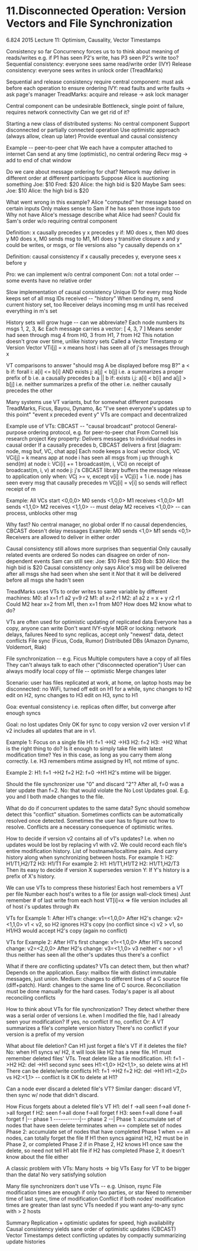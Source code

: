 # 11.Disconnected Operation: Version Vectors and File Synchronization

6.824 2015 Lecture 11: Optimism, Causality, Vector Timestamps

Consistency so far
  Concurrency forces us to to think about meaning of reads/writes
    e.g. if P1 has seen P2's write, has P3 seen P2's write too?
  Sequential consistency: everyone sees same read/write order (IVY)
  Release consistency: everyone sees writes in unlock order (TreadMarks)

Sequential and release consistency require central component:
  must ask before each operation to ensure ordering
  IVY: read faults and write faults -> ask page's manager
  TreadMarks: acquire and release -> ask lock manager

Central component can be undesirable
  Bottleneck, single point of failure, requires network connectivity
  Can we get rid of it?

Starting a new class of distributed systems:
  No central component
  Support disconnected or partially connected operation
  Use optimistic approach (always allow, clean up later)
  Provide eventual and causal consistency

Example -- peer-to-peer chat
  We each have a computer attached to internet
  Can send at any time (optimistic), no central ordering
  Recv msg -> add to end of chat window

Do we care about message ordering for chat?
  Network may deliver in different order at different participants
  Suppose Alice is auctioning something
  Joe: $10
  Fred: $20
  Alice: the high bid is $20
  Maybe Sam sees:
    Joe: $10
    Alice: the high bid is $20

What went wrong in this example?
  Alice "computed" her message based on certain inputs
  Only makes sense to Sam if he has seen those inputs too
  Why not have Alice's message describe what Alice had seen?
    Could fix Sam's order w/o requiring central component

Definition: x causally precedes y
  x precedes y if:
    M0 does x, then M0 does y
    M0 does x, M0 sends msg to M1, M1 does y
  transitive closure
  x and y could be writes, or msgs, or file versions
  also "y causally depends on x"

Definition: causal consistency
  if x causally precedes y, everyone sees x before y

Pro: we can implement w/o central component
Con: not a total order -- some events have no relative order

Slow implementation of causal consistency
  Unique ID for every msg
  Node keeps set of all msg IDs received -- "history"
  When sending m, send current history set, too
  Receiver delays incoming msg m until has received everything in m's set

History sets will grow huge -- can we abbreviate?
  Each node numbers its msgs 1, 2, 3, &c
  Each message carries a vector:
    [ 4, 3, 7 ]
    Means sender had seen through msg 4 from H0, 3 from H1, 7 from H2
  This notation doesn't grow over time, unlike history sets
  Called a Vector Timestamp or Version Vector
    VTi[j] = x means host i has seen all of j's messages through x

VT comparisons
  to answer "should msg A be displayed before msg B?"
  a < b if:
    forall i: a[i] <= b[i]  AND  exists j: a[j] < b[j]
    i.e. a summarizes a proper prefix of b
    i.e. a causally precedes b
  a || b if:
    exists i,j: a[i] < b[i] and a[j] > b[j]
    i.e. neither summarizes a prefix of the other
    i.e. neither causally precedes the other

Many systems use VT variants, but for somewhat different purposes
  TreadMarks, Ficus, Bayou, Dynamo, &c
  "I've seen everyone's updates up to this point"
  "event x preceded event y"
  VTs are compact and decentralized

Example use of VTs: CBCAST -- "causal broadcast" protocol
  General-purpose ordering protocol, e.g. for peer-to-peer chat
  From Cornell Isis research project
  Key property:
    Delivers messages to individual nodes in causal order
    If a causally precedes b, CBCAST delivers a first
  [diagram: node, msg buf, VC, chat app]
  Each node keeps a local vector clock, VC
    VCi[j] = k means app at node i has seen all msgs from j up through k
  send(m) at node i:
    VCi[i] += 1
    broadcast(m, i, VCi)
  on receipt of broadcast(m, i, v) at node j:
    j's CBCAST library buffers the message
    release to application only when:
      VCj >= v, except v[i] = VCj[i] + 1
      i.e. node j has seen every msg that causally precedes m
    VCj[i] = v[i]
      so sends will reflect receipt of m

Example:
  All VCs start <0,0,0>
  M0 sends <1,0,0>
  M1 receives <1,0,0>
  M1 sends <1,1,0>
  M2 receives <1,1,0> -- must delay
  M2 receives <1,0,0> -- can process, unblocks other msg

Why fast?
  No central manager, no global order
  If no causal dependencies, CBCAST doesn't delay messages
  Example:
    M0 sends <1,0>
    M1 sends <0,1>
    Receivers are allowed to deliver in either order

Causal consistency still allows more surprises than sequential
  Only causally related events are ordered
    So nodes can disagree on order of non-dependent events
  Sam can still see:
    Joe: $10
    Fred: $20
    Bob: $30
    Alice: the high bid is $20
  Causal consistency only says Alice's msg will be delivered after
    all msgs she had seen when she sent it
  *Not* that it will be delivered before all msgs she hadn't seen

TreadMarks uses VTs to order writes to same variable by different machines:
  M0: a1 x=1 r1  a2 y=9 r2
  M1:              a1 x=2 r1
  M2:                           a1 a2 z = x + y r2 r1
  Could M2 hear x=2 from M1, then x=1 from M0?
    How does M2 know what to do?

VTs are often used for optimistic updating of replicated data
  Everyone has a copy, anyone can write
  Don't want IVY-style MGR or locking: network delays, failures
  Need to sync replicas, accept only "newest" data, detect conflicts
  File sync (Ficus, Coda, Rumor)
  Distributed DBs (Amazon Dynamo, Voldemort, Riak)

File synchronization -- e.g. Ficus
  Multiple computers have a copy of all files
  They can't always talk to each other ("disconnected operation")
  User can always modify local copy of file -- optimistic
  Merge changes later

Scenario:
  user has files replicated at work, at home, on laptop
  hosts may be disconnected: no WiFi, turned off
  edit on H1 for a while, sync changes to H2
  edit on H2, sync changes to H3
  edit on H3, sync to H1

Goa: eventual consistency
    i.e. replicas often differ, but converge after enough syncs

Goal: no lost updates
  Only OK for sync to copy version v2 over version v1 if
    v2 includes all updates that are in v1.

Example 1:
  Focus on a single file
  H1: f=1 ->H2       ->H3
  H2:            f=2
  H3:                       ->H2
  What is the right thing to do?
  Is it enough to simply take file with latest modification time?
  Yes in this case, as long as you carry them along correctly.
    I.e. H3 remembers mtime assigned by H1, not mtime of sync.

Example 2:
  H1: f=1 ->H2 f=2
  H2:                  f=0 ->H1
  H2's mtime will be bigger.

Should the file synchronizer use "0" and discard "2"?
  After all, f=0 was a later update than f=2.
  No: that would violate the No Lost Updates goal.
  E.g. you and I both made changes to the file.

What do do if concurrent updates to the same data?
  Sync should somehow detect this "conflict" situation.
  Sometimes conflicts can be automatically resolved once detected.
  Sometimes the user has to figure out how to resolve.
  Conflicts are a necessary consequence of optimistic writes.

How to decide if version v2 contains all of v1's updates?
  I.e. when no updates would be lost by replacing v1 with v2.
  We could record each file's entire modification history.
  List of hostname/localtime pairs.
  And carry history along when synchronizing between hosts.
  For example 1:   H2: H1/T1,H2/T2   H3: H1/T1
  For example 2:   H1: H1/T1,H1/T2   H2: H1/T1,H2/T3
  Then its easy to decide if version X supersedes version Y:
    If Y's history is a prefix of X's history.

We can use VTs to compress these histories!
  Each host remembers a VT per file
  Number each host's writes to a file (or assign wall-clock times)
  Just remember # of last write from each host
  VT[i]=x => file version includes all of host i's updates through #x

VTs for Example 1:
  After H1's change: v1=<1,0,0>
  After H2's change: v2=<1,1,0>
  v1 < v2, so H2 ignores H3's copy (no conflict since <)
  v2 > v1, so H1/H3 would accept H2's copy (again no conflict)

VTs for Example 2:
  After H1's first change: v1=<1,0,0>
  After H1's second change: v2=<2,0,0>
  After H2's change: v3=<1,1,0>
  v3 neither < nor > v1
    thus neither has seen all the other's updates
    thus there's a conflict

What if there *are* conflicting updates?
  VTs can detect them, but then what?
  Depends on the application.
  Easy: mailbox file with distinct immutable messages, just union.
  Medium: changes to different lines of a C source file (diff+patch).
  Hard: changes to the same line of C source.
  Reconciliation must be done manually for the hard cases.
  Today's paper is all about reconciling conflicts

How to think about VTs for file synchronization?
  They detect whether there was a serial order of versions
  I.e. when I modified the file, had I already seen your modification?
    If yes, no conflict
    If no, conflict
  Or:
    A VT summarizes a file's complete version history
    There's no conflict if your version is a prefix of my version

What about file deletion?
  Can H1 just forget a file's VT if it deletes the file?
    No: when H1 syncs w/ H2, it will look like H2 has a new file.
  H1 must remember deleted files' VTs.
  Treat delete like a file modification.
    H1: f=1  ->H2 
    H2:           del  ->H1
    second sync sees H1:<1,0> H2<1,1>, so delete wins at H1
  There can be delete/write conflicts
    H1: f=1  ->H2  f=2
    H2:            del  ->H1
    H1:<2,0> vs H2:<1,1> -- conflict
    Is it OK to delete at H1?

Can a node ever discard a deleted file's VT?
  Similar danger: discard VT, then sync w/ node that didn't discard.

How Ficus forgets about a deleted file's VT
  H1: del f ->all seen f->all  done f->all   forget f
  H2:             seen f->all  done f->all   forget f
  H3:             seen f->all  done f->all   forget f
      |-- phase 1 -----------|-- phase 2 --|
  Phase 1: accumulate set of nodes that have seen delete
    terminates when == complete set of nodes
  Phase 2: accumulate set of nodes that have completed Phase 1
    when == all nodes, can totally forget the file
  If H1 then syncs against H2,
    H2 must be in Phase 2, or completed Phase 2
    if in Phase 2, H2 knows H1 once saw the delete, so need not tell H1 abt file
    if H2 has completed Phase 2, it doesn't know about the file either

A classic problem with VTs:
  Many hosts -> big VTs
  Easy for VT to be bigger than the data!
  No very satisfying solution

Many file synchronizers don't use VTs -- e.g. Unison, rsync
  File modification times are enough if only two parties, or star
  Need to remember time of last sync, time of modification
    Conflict if both nodes' modification times are greater than last sync
  VTs needed if you want any-to-any sync with > 2 hosts

Summary
  Replication + optimistic updates for speed, high availability
  Causal consistency yields sane order of optimistic updates (CBCAST)
  Vector Timestamps detect conflicting updates
    by compactly summarizing update histories